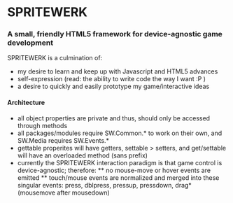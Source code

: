 SPRITEWERK
==========

### A small, friendly HTML5 framework for device-agnostic game development  

SPRITEWERK is a culmination of:
* my desire to learn and keep up with Javascript and HTML5 advances
* self-expression (read: the ability to write code the way I want :P )
* a desire to quickly and easily prototype my game/interactive ideas

#### Architecture
* all object properties are private and thus, should only be accessed through methods
* all packages/modules require SW.Common.* to work on their own, and SW.Media requires SW.Events.*
* gettable properites will have getters, settable > setters, and get/settable will have an overloaded method (sans prefix)
* currently the SPRITEWERK interaction paradigm is that game control is device-agnostic; therefore:
** no mouse-move or hover events are emitted
** touch/mouse events are normalized and merged into these singular events: press, dblpress, pressup, pressdown, drag* (mousemove after mousedown)
